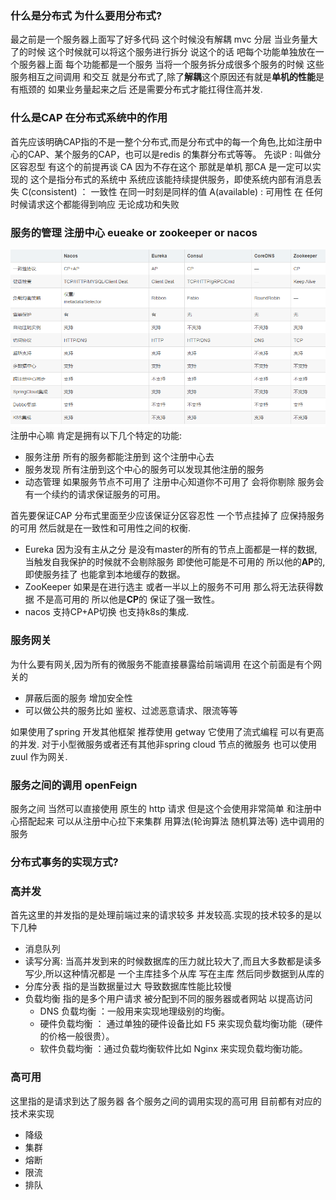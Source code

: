 

### 什么是分布式 为什么要用分布式?
   最之前是一个服务器上面写了好多代码  这个时候没有解耦 mvc 分层 当业务量大了的时候 这个时候就可以将这个服务进行拆分  说这个的话 吧每个功能单独放在一个服务器上面 每个功能都是一个服务
   当将一个服务拆分成很多个服务的时候  这些服务相互之间调用 和交互  就是分布式了,除了**解耦**这个原因还有就是**单机的性能**是有瓶颈的 如果业务量起来之后 还是需要分布式才能扛得住高并发.
   
### 什么是CAP 在分布式系统中的作用
   首先应该明确CAP指的不是一整个分布式,而是分布式中的每一个角色,比如注册中心的CAP、某个服务的CAP，也可以是redis 的集群分布式等等。
   先谈P : 叫做分区容忍型 有这个的前提再谈 CA 因为不存在这个  那就是单机 那CA 是一定可以实现的  这个是指分布式的系统中  系统应该能持续提供服务，即使系统内部有消息丢失
   C(consistent) ： 一致性  在同一时刻是同样的值
   A(available) : 可用性 在 任何时候请求这个都能得到响应 无论成功和失败 
   
### 服务的管理  注册中心  eueake or zookeeper  or nacos 
   ![image](image/注册中心对比.png)
   注册中心嘛 肯定是拥有以下几个特定的功能:
   * 服务注册   所有的服务都能注册到 这个注册中心去
   * 服务发现   所有注册到这个中心的服务可以发现其他注册的服务
   * 动态管理   如果服务节点不可用了 注册中心知道你不可用了 会将你剔除 服务会有一个续约的请求保证服务的可用。
   
   首先要保证CAP 分布式里面至少应该保证分区容忍性 一个节点挂掉了 应保持服务的可用 然后就是在一致性和可用性之间的权衡.
   * Eureka 因为没有主从之分 是没有master的所有的节点上面都是一样的数据,当触发自我保护的时候就不会剔除服务 即使他可能是不可用的  所以他的**AP**的,即使服务挂了 也能拿到本地缓存的数据。
   * ZooKeeper  如果是在进行选主 或者一半以上的服务不可用 那么将无法获得数据 不是高可用的 所以他是**CP**的 保证了强一致性。
   * nacos  支持CP+AP切换 也支持k8s的集成.

### 服务网关 
   为什么要有网关,因为所有的微服务不能直接暴露给前端调用 在这个前面是有个网关的
   * 屏蔽后面的服务 增加安全性
   * 可以做公共的服务比如 鉴权、过滤恶意请求、限流等等
   
   如果使用了spring 开发其他框架 推荐使用 getway 它使用了流式编程 可以有更高的并发.
   对于小型微服务或者还有其他非spring cloud 节点的微服务 也可以使用zuul 作为网关.

### 服务之间的调用 openFeign 
   服务之间 当然可以直接使用 原生的 http 请求 但是这个会使用非常简单 和注册中心搭配起来 可以从注册中心拉下来集群 用算法(轮询算法 随机算法等) 选中调用的服务

### 分布式事务的实现方式?
   
### 高并发
   首先这里的并发指的是处理前端过来的请求较多 并发较高.实现的技术较多的是以下几种
   * 消息队列
   * 读写分离: 当高并发到来的时候数据库的压力就比较大了,而且大多数都是读多写少,所以这种情况都是 一个主库挂多个从库 写在主库 然后同步数据到从库的
   * 分库分表   指的是当数据量过大 导致数据库性能比较慢
   * 负载均衡   指的是多个用户请求 被分配到不同的服务器或者网站 以提高访问
        * DNS 负载均衡 ：一般用来实现地理级别的均衡。
        * 硬件负载均衡 ： 通过单独的硬件设备比如 F5 来实现负载均衡功能（硬件的价格一般很贵）。
        * 软件负载均衡 ：通过负载均衡软件比如 Nginx 来实现负载均衡功能。  
   
### 高可用
   这里指的是请求到达了服务器 各个服务之间的调用实现的高可用 目前都有对应的技术来实现
   * 降级
   * 集群
   * 熔断
   * 限流
   * 排队
   
   
   
   
   
   